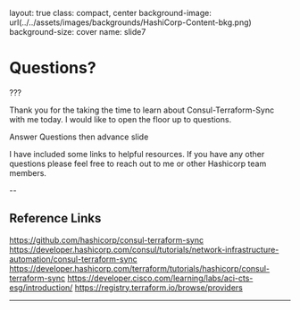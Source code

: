 layout: true
class: compact, center
background-image: url(../../assets/images/backgrounds/HashiCorp-Content-bkg.png)
background-size: cover
name: slide7

# Questions?

???

Thank you for the taking the time to learn about Consul-Terraform-Sync with me today.
I would like to open the floor up to questions.

Answer Questions then advance slide

I have included some links to helpful resources. If you have any other questions please feel free to reach out to me or other Hashicorp team members.

--

## Reference Links

<https://github.com/hashicorp/consul-terraform-sync>
<https://developer.hashicorp.com/consul/tutorials/network-infrastructure-automation/consul-terraform-sync>
<https://developer.hashicorp.com/terraform/tutorials/hashicorp/consul-terraform-sync>
<https://developer.cisco.com/learning/labs/aci-cts-esg/introduction/>
<https://registry.terraform.io/browse/providers>

---
